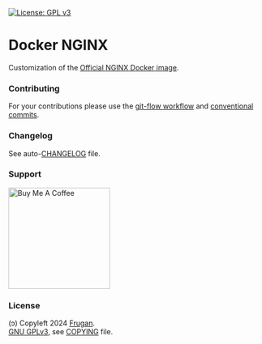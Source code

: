 [![License: GPL v3](https://img.shields.io/badge/License-GPLv3-blue.svg)](https://www.gnu.org/licenses/gpl-3.0)

# Docker NGINX

Customization of the [Official NGINX Docker image](https://github.com/nginxinc/docker-nginx).

### Contributing

For your contributions please use the [git-flow workflow](https://danielkummer.github.io/git-flow-cheatsheet/) and [conventional commits](https://www.conventionalcommits.org).

### Changelog

See auto-[CHANGELOG](CHANGELOG.md) file.

### Support

[<img src="https://cdn.buymeacoffee.com/buttons/v2/default-yellow.png" width="200" alt="Buy Me A Coffee">](https://buymeacoff.ee/frugan)

### License

(ɔ) Copyleft 2024 [Frugan](https://frugan.it).  
[GNU GPLv3](https://choosealicense.com/licenses/gpl-3.0/), see [COPYING](COPYING) file.
